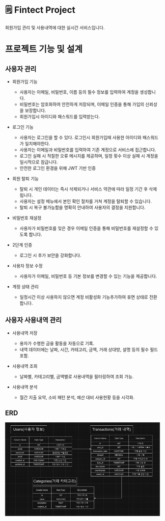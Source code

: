 # 🗒 Fintect Project

회원가입 관리 및 사용내역에 대한 실시간 서비스입니다. 

# 프로젝트 기능 및 설계
## 사용자 관리
- 회원가입 기능
  - 사용자는 이메일, 비밀번호, 이름 등의 필수 정보를 입력하여 계정을 생성합니다.
  - 비밀번호는 암호화하여 안전하게 저장되며, 이메일 인증을 통해 가입의 신뢰성을 보장합니다.
  - 회원가입시 아이디와 패스워드를 입력받는다.

- 로그인 기능
  - 사용자는 로그인을 할 수 있다. 로그인시 회원가입때 사용한 아이디와 패스워드가 일치해야한다.
  - 사용자는 이메일과 비밀번호를 입력하여 기존 계정으로 서비스에 접근합니다.
  - 로그인 실패 시 적절한 오류 메시지를 제공하며, 일정 횟수 이상 실패 시 계정을 일시적으로 잠급니다.
  - 안전한 로그인 환경을 위해 JWT 기반 인증

- 회원 탈퇴 기능
  - 탈퇴 시 개인 데이터는 즉시 삭제되거나 서비스 약관에 따라 일정 기간 후 삭제됩니다.
  - 사용자는 설정 메뉴에서 본인 확인 절차를 거쳐 계정을 탈퇴할 수 있습니다.
  - 탈퇴 시 복구 불가능함을 명확히 안내하여 사용자의 결정을 지원합니다.
    
- 비밀번호 재설정
  - 사용자가 비밀번호를 잊은 경우 이메일 인증을 통해 비밀번호를 재설정할 수 있도록 합니다.
- 2단계 인증
  - 로그인 시 추가 보안을 강화합니다.
- 사용자 정보 수정
  - 사용자가 이메일, 비밀번호 등 기본 정보를 변경할 수 있는 기능을 제공합니다.
- 계정 상태 관리
  - 일정시간 이상 사용하지 않으면 계정 비활성화 기능추가하여 휴면 상태로 전환합니다.
    
## 사용자 사용내역 관리
- 사용내역 저장 
  - 용자가 수행한 금융 활동을 자동으로 기록.
  - 내역 데이터에는 날짜, 시간, 카테고리, 금액, 거래 상대방, 설명 등의 필수 필드 포함.
    
- 사용내역 조회
  - 날짜별, 카테고리별, 금액별로 사용내역을 필터링하여 조회 가능.

- 사용내역 분석
  - 월간 지출 요약, 소비 패턴 분석, 예산 대비 사용현황 등을 시각화.
    
## ERD 
![ERD](doc/img/erd.png)
